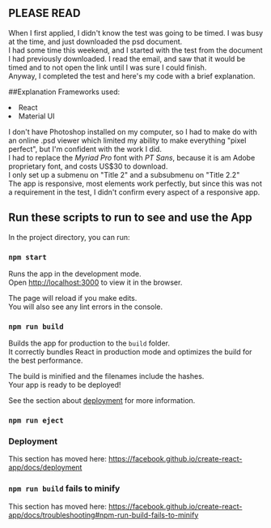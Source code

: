 ## PLEASE READ 
When I first applied, I  didn't know the test was going to be timed. I was busy at the time, and just downloaded the psd document.<br />
I had some time this weekend, and I started with the test from the document I had previously downloaded. I read the email, and saw that it would be timed and to not open the link until I was sure I could finish.<br />
Anyway, I completed the test and here's my code with a brief explanation. 

##Explanation
Frameworks used:
<li>React
<li>Material UI

I don't have Photoshop installed on my computer, so I had to make do with an online .psd viewer which limited my ability to make everything "pixel perfect", but I'm confident with the work I did.<br/>
I had to replace the _Myriad Pro_ font with _PT Sans_, because it is am Adobe proprietary font, and costs US$30 to download.<br />
I only set up a submenu on "Title 2" and a subsubmenu on "Title 2.2"<br />
The app is responsive, most elements work perfectly, but since this was not a requirement in the test, I didn't confirm every aspect of a responsive app.

## Run these scripts to run to see and use the App

In the project directory, you can run:

### `npm start`

Runs the app in the development mode.<br>
Open [http://localhost:3000](http://localhost:3000) to view it in the browser.

The page will reload if you make edits.<br>
You will also see any lint errors in the console.

### `npm run build`

Builds the app for production to the `build` folder.<br>
It correctly bundles React in production mode and optimizes the build for the best performance.

The build is minified and the filenames include the hashes.<br>
Your app is ready to be deployed!

See the section about [deployment](https://facebook.github.io/create-react-app/docs/deployment) for more information.

### `npm run eject`

### Deployment

This section has moved here: https://facebook.github.io/create-react-app/docs/deployment

### `npm run build` fails to minify

This section has moved here: https://facebook.github.io/create-react-app/docs/troubleshooting#npm-run-build-fails-to-minify
